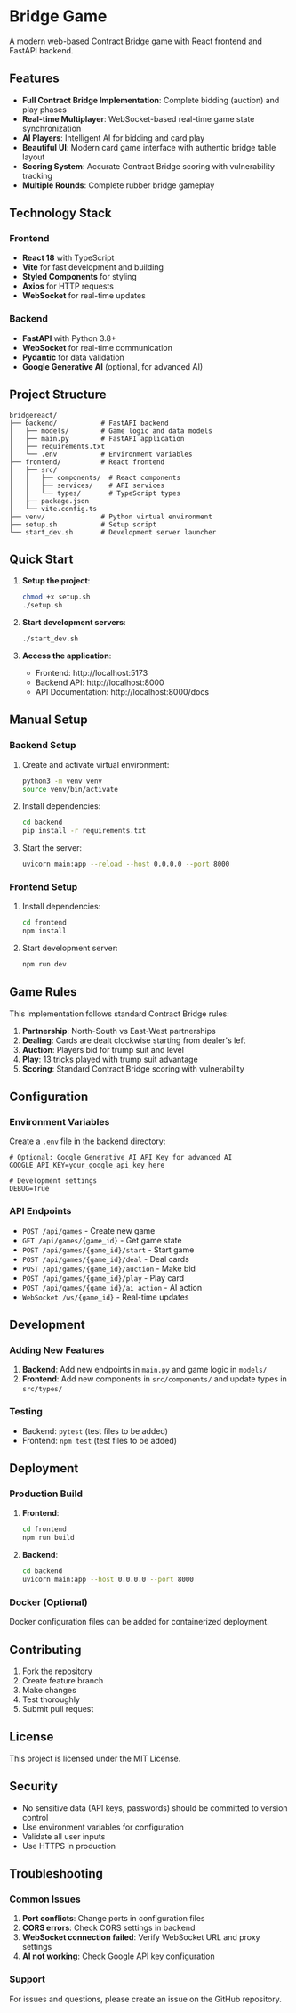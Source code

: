 # Bridge Game

A modern web-based Contract Bridge game with React frontend and FastAPI backend.

## Features

- **Full Contract Bridge Implementation**: Complete bidding (auction) and play phases
- **Real-time Multiplayer**: WebSocket-based real-time game state synchronization
- **AI Players**: Intelligent AI for bidding and card play
- **Beautiful UI**: Modern card game interface with authentic bridge table layout
- **Scoring System**: Accurate Contract Bridge scoring with vulnerability tracking
- **Multiple Rounds**: Complete rubber bridge gameplay

## Technology Stack

### Frontend
- **React 18** with TypeScript
- **Vite** for fast development and building
- **Styled Components** for styling
- **Axios** for HTTP requests
- **WebSocket** for real-time updates

### Backend
- **FastAPI** with Python 3.8+
- **WebSocket** for real-time communication
- **Pydantic** for data validation
- **Google Generative AI** (optional, for advanced AI)

## Project Structure

```
bridgereact/
├── backend/           # FastAPI backend
│   ├── models/        # Game logic and data models
│   ├── main.py        # FastAPI application
│   ├── requirements.txt
│   └── .env           # Environment variables
├── frontend/          # React frontend
│   ├── src/
│   │   ├── components/  # React components
│   │   ├── services/    # API services
│   │   └── types/       # TypeScript types
│   ├── package.json
│   └── vite.config.ts
├── venv/              # Python virtual environment
├── setup.sh           # Setup script
└── start_dev.sh       # Development server launcher
```

## Quick Start

1. **Setup the project**:
   ```bash
   chmod +x setup.sh
   ./setup.sh
   ```

2. **Start development servers**:
   ```bash
   ./start_dev.sh
   ```

3. **Access the application**:
   - Frontend: http://localhost:5173
   - Backend API: http://localhost:8000
   - API Documentation: http://localhost:8000/docs

## Manual Setup

### Backend Setup

1. Create and activate virtual environment:
   ```bash
   python3 -m venv venv
   source venv/bin/activate
   ```

2. Install dependencies:
   ```bash
   cd backend
   pip install -r requirements.txt
   ```

3. Start the server:
   ```bash
   uvicorn main:app --reload --host 0.0.0.0 --port 8000
   ```

### Frontend Setup

1. Install dependencies:
   ```bash
   cd frontend
   npm install
   ```

2. Start development server:
   ```bash
   npm run dev
   ```

## Game Rules

This implementation follows standard Contract Bridge rules:

1. **Partnership**: North-South vs East-West partnerships
2. **Dealing**: Cards are dealt clockwise starting from dealer's left
3. **Auction**: Players bid for trump suit and level
4. **Play**: 13 tricks played with trump suit advantage
5. **Scoring**: Standard Contract Bridge scoring with vulnerability

## Configuration

### Environment Variables

Create a `.env` file in the backend directory:

```env
# Optional: Google Generative AI API Key for advanced AI
GOOGLE_API_KEY=your_google_api_key_here

# Development settings
DEBUG=True
```

### API Endpoints

- `POST /api/games` - Create new game
- `GET /api/games/{game_id}` - Get game state
- `POST /api/games/{game_id}/start` - Start game
- `POST /api/games/{game_id}/deal` - Deal cards
- `POST /api/games/{game_id}/auction` - Make bid
- `POST /api/games/{game_id}/play` - Play card
- `POST /api/games/{game_id}/ai_action` - AI action
- `WebSocket /ws/{game_id}` - Real-time updates

## Development

### Adding New Features

1. **Backend**: Add new endpoints in `main.py` and game logic in `models/`
2. **Frontend**: Add new components in `src/components/` and update types in `src/types/`

### Testing

- Backend: `pytest` (test files to be added)
- Frontend: `npm test` (test files to be added)

## Deployment

### Production Build

1. **Frontend**:
   ```bash
   cd frontend
   npm run build
   ```

2. **Backend**:
   ```bash
   cd backend
   uvicorn main:app --host 0.0.0.0 --port 8000
   ```

### Docker (Optional)

Docker configuration files can be added for containerized deployment.

## Contributing

1. Fork the repository
2. Create feature branch
3. Make changes
4. Test thoroughly
5. Submit pull request

## License

This project is licensed under the MIT License.

## Security

- No sensitive data (API keys, passwords) should be committed to version control
- Use environment variables for configuration
- Validate all user inputs
- Use HTTPS in production

## Troubleshooting

### Common Issues

1. **Port conflicts**: Change ports in configuration files
2. **CORS errors**: Check CORS settings in backend
3. **WebSocket connection failed**: Verify WebSocket URL and proxy settings
4. **AI not working**: Check Google API key configuration

### Support

For issues and questions, please create an issue on the GitHub repository.
